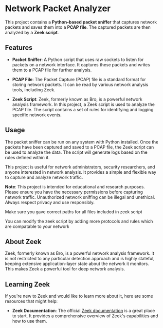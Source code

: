 # Network Packet Analyzer

This project contains a **Python-based packet sniffer** that captures network packets and saves them into a **PCAP file**. The captured packets are then analyzed by a **Zeek script**.

## Features

- **Packet Sniffer**: A Python script that uses raw sockets to listen for packets on a network interface. It captures these packets and writes them to a PCAP file for further analysis.

- **PCAP File**: The Packet Capture (PCAP) file is a standard format for storing network packets. It can be read by various network analysis tools, including Zeek.

- **Zeek Script**: Zeek, formerly known as Bro, is a powerful network analysis framework. In this project, a Zeek script is used to analyze the PCAP file. The script contains a set of rules for identifying and logging specific network events.

## Usage

The packet sniffer can be run on any system with Python installed. Once the packets have been captured and saved to a PCAP file, the Zeek script can be used to analyze the data. The script will generate logs based on the rules defined within it.

This project is useful for network administrators, security researchers, and anyone interested in network analysis. It provides a simple and flexible way to capture and analyze network traffic.

**Note**: This project is intended for educational and research purposes. Please ensure you have the necessary permissions before capturing network traffic. Unauthorized network sniffing can be illegal and unethical. Always respect privacy and use responsibly.

Make sure you gave correct paths for all files included in zeek script

You can modify the zeek script by adding more protocols and rules which are compatable to your network

## About Zeek

Zeek, formerly known as Bro, is a powerful network analysis framework. It is not restricted to any particular detection approach and is highly stateful, keeping extensive application-layer state about the network it monitors. This makes Zeek a powerful tool for deep network analysis.

## Learning Zeek

If you're new to Zeek and would like to learn more about it, here are some resources that might help:

- **Zeek Documentation**: The official [Zeek documentation](https://github.com/zeek/zeek) is a great place to start. It provides a comprehensive overview of Zeek's capabilities and how to use them.
